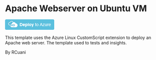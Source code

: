 # Apache Webserver on Ubuntu VM

<a href="https://portal.azure.com/#create/Microsoft.Template/uri/https%3A%2F%2Fraw.githubusercontent.com%2Frcuani%2FTesteIAC-git%2Fmaster%2Fazuredeploy.json" target="_blank"><img src="https://raw.githubusercontent.com/rcuani/TesteIAC-git/master/images/deploytoazure.png"/></a>

This template uses the Azure Linux CustomScript extension to deploy an Apache web server. The template used to tests and insights.

By RCuani
